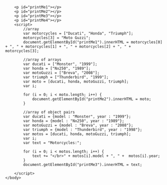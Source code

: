 <!DOCTYPE html>

<html>
    <head>
        <title>functions parameters</title>
        <meta charset="UTF-8">
        <meta name="viewport" content="width=device-width, initial-scale=1.0">
    </head>
    <body>
        
        <p id="printMe1"></p>
        <p id="printMe2"></p>
        <p id="printMe3"></p>
        <p id="printMe4"></p>
        <script>
            //array
            var motorcycles = ["Ducati", "Honda", "Triumph"];
            motorcycles[3] = "Moto Guzzi";
            document.getElementById("printMe1").innerHTML = motorcycles[0] + ", " + motorcycles[1] + ", " + motorcycles[2] + ", " + motorcycles[3];   
  
            //array of arrays
            var ducati = ["Monster", "1999"];
            var honda = ["Nx250", "1989"];
            var motoGuzzi = ["Breva", "2008"];
            var triumph = ["Thunderbird", "1999"];
            var moto = [ducati, honda, motoGuzzi, triumph];
            var i;
            
            for (i = 0; i < moto.length; i++) {
                document.getElementById("printMe2").innerHTML = moto;
            }
            
            //array of object pairs
            var ducati = {model : "Monster", year : "1999"};
            var honda = {model : "Nx250", year : "1989"};
            var motoGuzzi = {model : "Breva", year : "2008"};
            var triumph = {model : "Thunderbird", year : "1998"};
            var motos = [ducati, honda, motoGuzzi, triumph];
            var i;
            var text = "Motorcycles:";
            
            for (i = 0; i < motos.length; i++) {
                text += "</br>" + motos[i].model + ", " +  motos[i].year;
            }
            document.getElementById("printMe3").innerHTML = text;
            
        </script>    
    </body>
</html>


